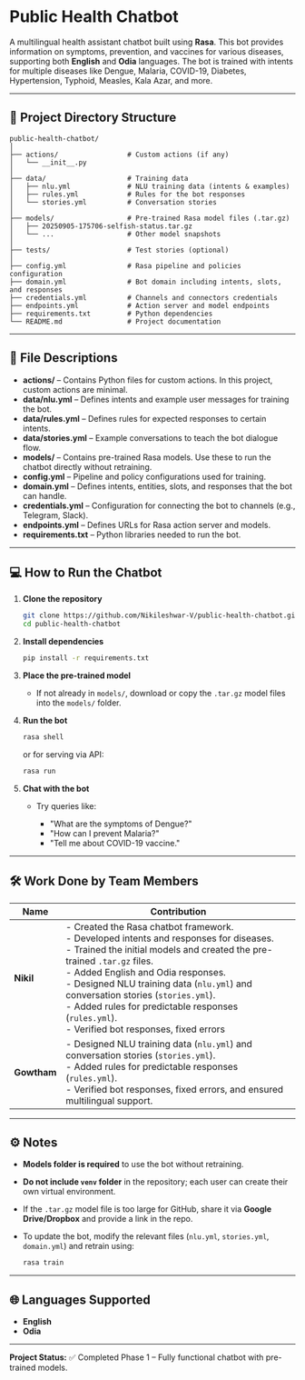 # Public Health Chatbot

A multilingual health assistant chatbot built using **Rasa**. This bot provides information on symptoms, prevention, and vaccines for various diseases, supporting both **English** and **Odia** languages. The bot is trained with intents for multiple diseases like Dengue, Malaria, COVID-19, Diabetes, Hypertension, Typhoid, Measles, Kala Azar, and more.

---

## 🚀 Project Directory Structure

```
public-health-chatbot/
│
├── actions/                 # Custom actions (if any)
│   └── __init__.py
│
├── data/                    # Training data
│   ├── nlu.yml              # NLU training data (intents & examples)
│   ├── rules.yml            # Rules for the bot responses
│   └── stories.yml          # Conversation stories
│
├── models/                  # Pre-trained Rasa model files (.tar.gz)
│   ├── 20250905-175706-selfish-status.tar.gz
│   └── ...                  # Other model snapshots
│
├── tests/                   # Test stories (optional)
│
├── config.yml               # Rasa pipeline and policies configuration
├── domain.yml               # Bot domain including intents, slots, and responses
├── credentials.yml          # Channels and connectors credentials
├── endpoints.yml            # Action server and model endpoints
├── requirements.txt         # Python dependencies
└── README.md                # Project documentation
```

---

## 📁 File Descriptions

* **actions/** – Contains Python files for custom actions. In this project, custom actions are minimal.
* **data/nlu.yml** – Defines intents and example user messages for training the bot.
* **data/rules.yml** – Defines rules for expected responses to certain intents.
* **data/stories.yml** – Example conversations to teach the bot dialogue flow.
* **models/** – Contains pre-trained Rasa models. Use these to run the chatbot directly without retraining.
* **config.yml** – Pipeline and policy configurations used for training.
* **domain.yml** – Defines intents, entities, slots, and responses that the bot can handle.
* **credentials.yml** – Configuration for connecting the bot to channels (e.g., Telegram, Slack).
* **endpoints.yml** – Defines URLs for Rasa action server and models.
* **requirements.txt** – Python libraries needed to run the bot.

---

## 💻 How to Run the Chatbot

1. **Clone the repository**

   ```bash
   git clone https://github.com/Nikileshwar-V/public-health-chatbot.git
   cd public-health-chatbot
   ```

2. **Install dependencies**

   ```bash
   pip install -r requirements.txt
   ```

3. **Place the pre-trained model**

   * If not already in `models/`, download or copy the `.tar.gz` model files into the `models/` folder.

4. **Run the bot**

   ```bash
   rasa shell
   ```

   or for serving via API:

   ```bash
   rasa run
   ```

5. **Chat with the bot**

   * Try queries like:

     * "What are the symptoms of Dengue?"
     * "How can I prevent Malaria?"
     * "Tell me about COVID-19 vaccine."

---

## 🛠️ Work Done by Team Members

| Name        | Contribution                                                                                                                                                                                                              |
| ----------- | ------------------------------------------------------------------------------------------------------------------------------------------------------------------------------------------------------------------------- |
| **Nikil**   | - Created the Rasa chatbot framework.<br>- Developed intents and responses for diseases.<br>- Trained the initial models and created the pre-trained `.tar.gz` files.<br>- Added English and Odia responses.<br>- Designed NLU training data (`nlu.yml`) and conversation stories (`stories.yml`).<br>- Added rules for predictable responses (`rules.yml`).<br>- Verified bot responses, fixed errors             |
| **Gowtham** | - Designed NLU training data (`nlu.yml`) and conversation stories (`stories.yml`).<br>- Added rules for predictable responses (`rules.yml`).<br>- Verified bot responses, fixed errors, and ensured multilingual support. |

---

## ⚙️ Notes

* **Models folder is required** to use the bot without retraining.
* **Do not include `venv` folder** in the repository; each user can create their own virtual environment.
* If the `.tar.gz` model file is too large for GitHub, share it via **Google Drive/Dropbox** and provide a link in the repo.
* To update the bot, modify the relevant files (`nlu.yml`, `stories.yml`, `domain.yml`) and retrain using:

  ```bash
  rasa train
  ```

---

## 🌐 Languages Supported

* **English**
* **Odia**

---

**Project Status:** ✅ Completed Phase 1 – Fully functional chatbot with pre-trained models.
